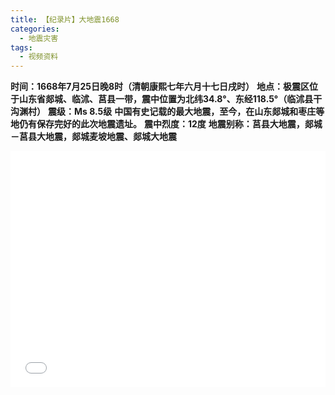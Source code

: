 ```yaml
---
title: 【纪录片】大地震1668
categories:
  - 地震灾害
tags:
  - 视频资料
---
```

**时间：1668年7月25日晚8时（清朝康熙七年六月十七日戌时）**
**地点：极震区位于山东省郯城、临沭、莒县一带，震中位置为北纬34.8°、东经118.5°（临沭县干沟渊村）**
**震级：Ms 8.5级**
**中国有史记载的最大地震，至今，在山东郯城和枣庄等地仍有保存完好的此次地震遗址。**
**震中烈度：12度**
**地震别称：莒县大地震，郯城－莒县大地震，郯城麦坡地震、郯城大地震**
<div style="position:relative; padding-bottom:75%; width:100%; height:0">
    <iframe src="//player.bilibili.com/player.html?aid=91143051&bvid=BV1T7411F7ES&cid=156047870&page=1" scrolling="no" border="0" frameborder="no" framespacing="0" allowfullscreen="true" style="position:absolute; height: 100%; width: 100%;"></iframe>
</div>